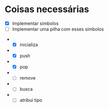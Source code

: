 # Coisas necessárias

- [X] Implementar simbolos
- [ ] Implementar uma pilha com esses simbolos
- - [X] inicializa
- - [X] push
- - [X] pop
- - [ ] remove
- - [ ] busca
- - [ ] atribui tipo
